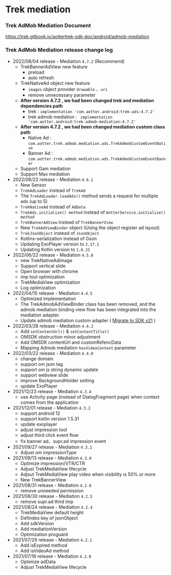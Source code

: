 # Trek mediation

### Trek AdMob Mediation Document
https://trek.gitbook.io/aottertrek-sdk-doc/android/admob-mediation

### Trek AdMob Mediation release change log
- 2022/08/04 release - Mediation `4.7.2` (Recommend)
  - TrekBannerAdView new feature
    - preload
    - auto refresh
  - TrekNativeAd object new feature
    - `images` object provider `drawable` 、`uri`
    -  remove unnecessary parameter
  - **After version 4.7.2 , we had been changed trek and mediation dependencies path**
    - trek : `implementation 'com.aotter.android:trek-ads:4.7.2'`
    - trek admob mediation : ` implementation 'com.aotter.android:trek-admob-mediation:4.7.2'`
   - **After version 4.7.2 , we had been changed mediation custom class path**
     -  Native Ad :  `com.aotter.trek.admob.mediation.ads.TrekAdmobCustomEventNative`
     -  Banner Ad : `com.aotter.trek.admob.mediation.ads.TrekAdmobCustomEventBanner`
   - Support Gam mediation
   - Support Max mediation
- 2022/06/22 release - Mediation `4.6.1`
     - New Sensor
     -  `TrekAdLoader` instead of `TrekAd`
     - The `TrekAdLoader.loadAds()` method sends a request for multiple ads (up to 5)
     - `TrekNativeAd` instead of `AdData`
     - `TrekAds.initialize() method` instead of  `AotterService.initialize() method`
     - `TrekBannerAdView` instead of `TrekBannerView `
     - New `TrekAdViewBinder` object (Using the object register ad layout)
     - `TrekJsonObject` instead of `JsonObject`
     - Kotlinx-serialization instead of Gson
     - Updating ExoPlayer version to `2.17.1`
     - Updating Kotlin version to `1.6.21`
- 2022/06/22 release - Mediation `4.5.0`
     - new TrekNativeAdImage 
     - Support vertical slide
     - Open browser with chrome
     - imp tool optimization
     - TrekMediaView optimization
     - Log optimization
- 2022/04/15 release - Mediation `4.4.5`
     - Optimized implementation
     - The TrekAdmobAdViewBinder class has been removed, and the admob mediation binding view flow has been integrated into the mediation adapter.
     - Update admob mediation custom adapter ( [Migrate to SDK v21](https://developers.google.com/admob/android/migration) )
- 2022/03/28 release - Mediation `4.4.2`
     - Add `setContentUrl()` & `setContentTitle()`
     - OMSDK obstruction minor adjustment
     - Add OMSDK contentUrl and customRefencData
     - Mapping Admob mediation `hasVideoContent` parameter
- 2022/03/22 release - Mediation `4.4.0`
     - change domain
     - support om json tag
     - support om js string dynamic update
     - support webview slide
     - improve BackgroundHolder setting
     - update ExoPlayer
- 2021/12/23 release - Mediation `4.3.4`
     - use Activity page (instead of DialogFragment page) when context comes from the application
- 2021/12/01 release - Mediation `4.3.2`
     - support android 12
     - support kotlin version 1.5.31
     - update exoplayer
     - adjust impression tool
     - adjust third click event flow
     - fix banner ad、supr.ad impression event
- 2021/09/27 release - Mediation `4.3.1`
     - Adjust om impressionType
- 2021/09/13 release - Mediation `4.3.0`
     - Optimize impression/VTR/CTR
     - Adjust TrekMediaView lifecycle
     - Adjsut TrekMediaView play video when visibility is 50% or more
     - New TrekBannerView
- 2021/08/31 release - Mediation `4.2.6`
     - remove unneeded permission 
- 2021/08/30 release - Mediation `4.2.5`
     - remove supr.ad third imp
- 2021/08/24 release - Mediation `4.2.4`
     - TrekMediaView default height
     - Defindes key of jsonObject
     - Add sdkVersion
     - Add mediationVersion
     - Optimization proguard
- 2021/07/29 release - Mediation `4.2.1`
    - Add isExpired method
    - Add isVideoAd method
- 2021/07/16 release - Mediation `4.2.0`
    - Optimize adData
    - Adjust TrekMediaView lifecycle
